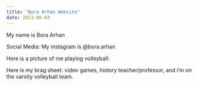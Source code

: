 ```yaml
---
title: "Bora Arhan Website"
date: 2021-06-03
---
```


My name is Bora Arhan

Social Media: 
My instagram is @bora.arhan

Here is a picture of me playing volleyball:

Here is my brag sheet: video games, history teacher/professor, and i’m on the varsity volleyball team.
